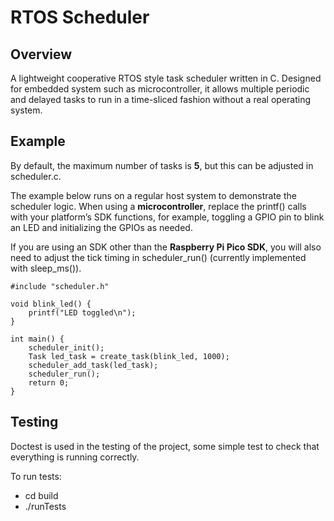 # RTOS Scheduler

## Overview

A lightweight cooperative RTOS style task scheduler written in C.
Designed for embedded system such as microcontroller, it allows multiple periodic and delayed tasks to run in a time-sliced fashion without a real operating system.

## Example

By default, the maximum number of tasks is __5__, but this can be adjusted in scheduler.c.

The example below runs on a regular host system to demonstrate the scheduler logic.
When using a __microcontroller__, replace the printf() calls with your platform’s SDK functions, for example, toggling a GPIO pin to blink an LED and initializing the GPIOs as needed.

If you are using an SDK other than the __Raspberry Pi Pico SDK__, you will also need to adjust the tick timing in scheduler_run() (currently implemented with sleep_ms()).

```
#include "scheduler.h"

void blink_led() {
    printf("LED toggled\n");
}

int main() {
    scheduler_init();
    Task led_task = create_task(blink_led, 1000);
    scheduler_add_task(led_task);
    scheduler_run();
    return 0;
}
```

## Testing

Doctest is used in the testing of the project, some simple test to check that everything is running correctly.

To run tests:
- cd build
- ./runTests